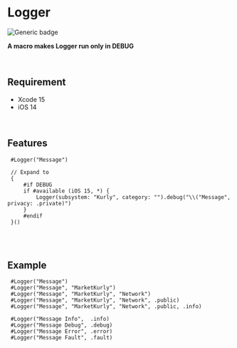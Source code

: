 # Logger 
![Generic badge](https://img.shields.io/badge/Swift-5.8-orange.svg)

**A macro makes Logger run only in DEBUG**

<br>

## Requirement
- Xcode 15
- iOS 14

<br>

## Features
    
     #Logger("Message")
    
     // Expand to
     {
         #if DEBUG
         if #available (iOS 15, *) {
             Logger(subsystem: "Kurly", category: "").debug("\\("Message", privacy: .private)")
         }
         #endif
     }()

<br>
<br>
 
## Example

     #Logger("Message")
     #Logger("Message", "MarketKurly")
     #Logger("Message", "MarketKurly", "Network")
     #Logger("Message", "MarketKurly", "Network", .public)
     #Logger("Message", "MarketKurly", "Network", .public, .info)
   
     #Logger("Message Info",  .info)
     #Logger("Message Debug", .debug)
     #Logger("Message Error", .error)
     #Logger("Message Fault", .fault)
